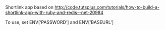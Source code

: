 Shortlink app based on http://code.tutsplus.com/tutorials/how-to-build-a-shortlink-app-with-ruby-and-redis--net-20984

To use, set ENV[‘PASSWORD’] and ENV[‘BASEURL’]
